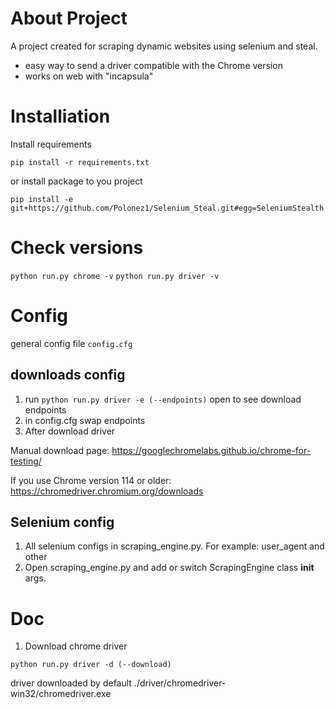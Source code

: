 # About Project

A project created for scraping dynamic websites using selenium and steal. 

- easy way to send a driver compatible with the Chrome version
- works on web with "incapsula"

# Installiation

Install requirements

```pip install -r requirements.txt```

or install package to you project

```pip install -e git+https://github.com/Polonez1/Selenium_Steal.git#egg=SeleniumStealth```

# Check versions
```python run.py chrome -v```
```python run.py driver -v```

# Config

general config file ```config.cfg```

## downloads config

1. run ```python run.py driver -e (--endpoints)``` open to see download endpoints
2. in config.cfg swap endpoints
3. After download driver

Manual download page:
https://googlechromelabs.github.io/chrome-for-testing/

If you use Chrome version 114 or older:
https://chromedriver.chromium.org/downloads

## Selenium config

1. All selenium configs in scraping_engine.py. For example: user_agent and other
2. Open scraping_engine.py and add or switch ScrapingEngine class __init__ args. 

# Doc

1. Download chrome driver

```python run.py driver -d (--download)```

driver downloaded by default ./driver/chromedriver-win32/chromedriver.exe








